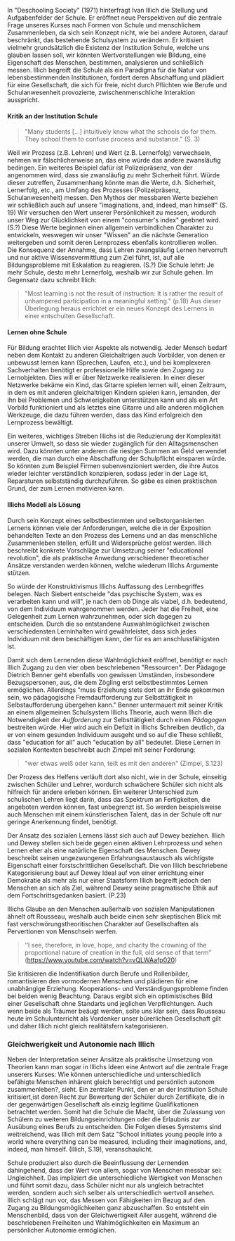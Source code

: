 In "Deschooling Society" (1971) hinterfragt Ivan Illich die Stellung und Aufgabenfelder der Schule.
Er eröffnet neue Perspektiven auf die zentrale Frage unseres Kurses nach Formen von Schule und menschlichem Zusammenleben, da sich sein Konzept nicht, wie bei andere Autoren, darauf beschränkt, das bestehende Schulsystem zu verändern.
Er kritisiert vielmehr grundsätzlich die Existenz der Institution Schule, welche uns glauben lassen soll, wir könnten Wertvorstellungen wie Bildung, eine Eigenschaft des Menschen, bestimmen, analysieren und schließlich messen.
Illich begreift die Schule als ein Paradigma für die Natur von lebensbestimmenden Institutionen, fordert deren Abschaffung und plädiert für eine Gesellschaft, die sich für freie, nicht durch Pflichten wie Berufe und Schulanwesenheit provozierte, zwischenmenschliche Interaktion ausspricht.

#### Kritik an der Institution Schule

>"Many students [...] intuitively know what the schools do for them. They school them to confuse process and substance." (S. 3)

Weil wir Prozess (z.B. Lehren) und Wert (z.B. Lernerfolg) verwechseln, nehmen wir fälschlicherweise an, das eine würde das andere zwansläufig bedingen.
Ein weiteres Beispiel dafür ist Polizeipräsenz, von der angenommen wird, dass sie zwansläufig zu mehr Sicherheit führt.
Würde dieser zutreffen, Zusammenhang könnte man die Werte, d.h. Sicherheit, Lernerfolg, etc., am Umfang des Prozesses (Polizeipräsenz, Schulanwesenheit) messen.
Den Mythos der messbaren Werte beziehen wir schließlich auch auf unsere "imaginations, and, indeed, man himself" (S. 19)
Wir versuchen den Wert unserer Persönlichkeit zu messen, wodurch unser Weg zur Glücklichkeit von einem "consumer's index" geebnet wird. (S.?)
Diese Werte beginnen einen allgemein verbindlichen Charakter zu entwickeln, weswegen wir unser "Wissen" an die nächste Generation weitergeben und somit deren Lernprozess ebenfalls kontrollieren wollen.
Die Konsequenz der Annahme, dass Lehren zwangsläufig Lernen hervorruft und nur aktive Wissensvermittlung zum Ziel führt, ist, auf alle Bildungsprobleme mit Eskalation zu reagieren. (S.?)
Die Schule lehrt: Je mehr Schule, desto mehr Lernerfolg, weshalb wir zur Schule gehen.
Im Gegensatz dazu schreibt Illich:
>"Most learning is not the result of instruction: It is rather the result of unhampered participation in a meaningful setting." (p.18)
Aus dieser Überlegung heraus errichtet er ein neues Konzept des Lernens in einer entschulten Gesellschaft.

#### Lernen ohne Schule

Für Bildung erachtet Illich vier Aspekte als notwendig.
Jeder Mensch bedarf neben dem Kontakt zu anderen Gleichaltrigen auch Vorbilder, von denen er unbewusst lernen kann (Sprechen, Laufen, etc.), und bei komplexeren Sachverhalten benötigt er professionelle Hilfe sowie den Zugang zu Lernobjekten.
Dies will er über Netzwerke realisieren.
In einer dieser Netzwerke bekäme ein Kind, das Gitarre spielen lernen will, einen Zeitraum, in dem es mit anderen gleichaltrigen Kindern spielen kann, jemanden, der ihn bei Problemen und Schwierigkeiten unterstützen kann und als ein Art Vorbild funktioniert und als letztes eine Gitarre und alle anderen möglichen Werkzeuge, die dazu führen werden, dass das Kind erfolgreich den Lernprozess bewältigt.

Ein weiteres, wichtiges Streben Illichs ist die Reduzierung der Komplexität unserer Umwelt, so dass sie wieder zugänglich für den Alltagsmenschen wird.
Dazu könnten unter anderem die riesigen Summen an Geld verwendet werden, die man durch eine Abschaffung der Schulpflicht einsparen würde.
So könnten zum Beispiel Firmen subenvenzioniert werden, die ihre Autos wieder leichter verständlich konzipieren, sodass jeder in der Lage ist, Reparaturen selbstständig durchzuführen.
So gäbe es einen praktischen Grund, der zum Lernen motivieren kann.


#### Illichs Modell als Lösung

Durch sein Konzept eines selbstbestimmten und selbstorganisierten Lernens können viele der Anforderungen, welche die in der Exposition behandelten Texte an den Prozess des Lernens und an das menschliche Zusammenleben stellen, erfüllt und Widersprüche gelöst werden.
Illich beschreibt konkrete Vorschläge zur Umsetzung seiner "educational revolution", die als praktische Anwedung verschiedener theoretischer Ansätze verstanden werden können, welche wiederum Illichs Argumente stützen.

So würde der Konstruktivismus Illichs Auffassung des Lernbegriffes belegen.
Nach Siebert entscheide "das psychische System, was es verarbeiten kann und will", je nach dem ob Dinge als viabel, d.h. bedeutend, von dem Individuum wahrgenommen werden.
Jeder hat die Freiheit, eine Gelegenheit zum Lernen wahrzunehmen, oder sich dagegen zu entscheiden.
Durch die so entstandene Auswahlmöglichkeit zwischen verschiedensten Lerninhalten wird gewährleistet, dass sich jedes Individuum mit dem beschäftigen kann, der für es am anschlussfähigsten ist.


Damit sich dem Lernenden diese Wahlmöglichkeit eröffnet, benötigt er nach Illich Zugang zu den vier oben beschriebenen "Ressourcen". Der Pädagoge Dietrich Benner geht ebenfalls von gewissen Umständen, insbesondere Bezugspersonen, aus, die dem Zögling erst selbstbestimmtes Lernen ermöglichen.
Allerdings "muss Erziehung stets dort an ihr Ende gekommen sein, wo pädagogische Fremdaufforderung zur Selbsttätigkeit in Selbstaufforderung übergehen kann."
Benner untermauert mit seiner Kritik an einem allgemeinen Schulsystem Illichs Theorie, auch wenn Illich die Notwendigkeit der *Aufforderung* zur Selbsttätigkeit durch einen *Pädagogen* bestreiten würde.
Hier wird auch ein Defizit in Illichs Schreiben deutlich, da er von einem gesunden Individuum ausgeht und so auf die These schließt, dass "education for all" auch "education by all" bedeutet.
Diese Lernen in sozialen Kontexten beschreibt auch Zimpel mit seiner Forderung:

>"wer etwas weiß oder kann, teilt es mit den anderen" (Zimpel, S.123)

Der Prozess des Helfens verläuft dort also nicht, wie in der Schule, einseitig zwischen Schüler und Lehrer, wordurch schwächere Schüler sich nicht als hilfreich für andere erleben können.
Ein weiterer Unterschied zum schulischen Lehren liegt darin, dass das Spektrum an Fertigkeiten, die angeboten werden können, fast unbegrenzt ist.
So werden beispielsweise auch Menschen mit einem künstlerischen Talent, das in der Schule oft nur geringe Anerkennung findet, benötigt.



Der Ansatz des sozialen Lernens lässt sich auch auf Dewey beziehen. Illich und Dewey stellen sich beide gegen einen aktiven Lehrprozess und sehen Lernen eher als eine natürliche Eigenschaft des Menschen.
Dewey beschreibt seinen ungezwungenen Erfahrungsaustausch als wichtigste Eigenschaft einer forstschrittlichen Gesellschaft.
Die von Illich beschriebene Kategorisierung baut auf Dewey Ideal auf von einer errichtung einer Demokratie als mehr als nur einer Staatsform
Illich begreift jedoch den Menschen an sich als Ziel, während Dewey seine pragmatische Ethik auf dem Fortschrittsgedanken basiert. (P.23)

Illichs Glaube an den Menschen außerhalb von sozialen Manipulationen ähnelt oft Rousseau, weshalb auch beide einen sehr skeptischen Blick mit fast verschwörungstheoritischen Charakter auf Gesellschaften als Pervertionen von Menschsein werfen.
>‘‘I see, therefore, in love, hope, and charity the crowning of the proportional nature
of creation in the full, old sense of that term’’ (https://www.youtube.com/watch?v=vQLWAafp020)

Sie kritisieren die Indentifikation durch Berufe und Rollenbilder, romantisieren den vormodernen Menschen
und  plädieren für eine unabhängige Erziehung.
Kooperations- und Verständigungsprobleme finden bei beiden wenig Beachtung.
Daraus ergibt sich ein optimistisches Bild einer Gesellschaft ohne Standarts und jeglichen Verpflichtungen.
Auch wenn beide als Träumer beäugt werden, solte uns klar sein, dass Rousseau heute im Schulunterricht als Vordenker unser bürerlichen Gesellschaft gilt und daher Illich nicht gleich realitätsfern kategorisieren.


### Gleichwerigkeit und Autonomie nach Illich

Neben der Interpretation seiner Ansätze als praktische Umsetzung von Theorien kann man sogar in Illichs Ideen eine Antwort auf die zentrale Frage unserers Kurses: Wie können unterschiedliche und unterschiedlich befähigte Menschen inhärent gleich berechtigt und persönlich autonom zusammenleben?, sieht.
Ein zentraler Punkt, den er an der Institution Schule kritisiert,ist deren Recht zur Bewertung der Schüler durch Zertifikate, die in der gegenwärtigen Gesellschaft als einzig legitime Qualifikationen betrachtet werden.
Somit hat die Schule die Macht, über die Zulassung von Schülern zu weiteren Bildungseinrichtungen oder die Erlaubnis zur Ausübung eines Berufs zu entscheiden.
Die Folgen dieses Symstems sind weitreichend, was Illich mit dem Satz "School initiates young people into a world where everything can be measured, including their imaginations, and, indeed, man himself. (Illich, S.19), veranschaulicht.

Schule produziert also durch die Beeinflussung der Lernenden dahingehend, dass der Wert von allem, sogar von Menschen messbar sei: Ungleichheit.
Das impliziert die unterschiedliche Wertigkeit von Menschen und führt somit dazu, dass Schüler nicht nur als ungleich betrachtet werden, sondern auch sich selber als unterschiedlich wertvoll ansehen.
Illich schlägt nun vor, das Messen von Fähigkeiten im Bezug auf den Zugang zu Bildungsmöglichkeiten ganz abzuschaffen.
So entsteht ein Menschenbild, dass von der Gleichwertigkeit Aller ausgeht, während die beschriebenen Freiheiten und Wahlmöglichkeiten ein Maximum an persönlicher Autonomie ermöglichen.
